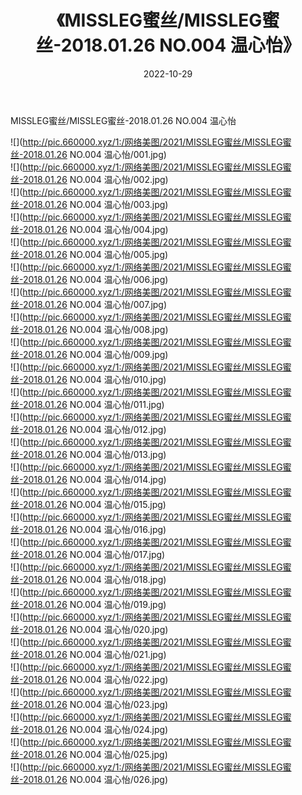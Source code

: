 ﻿---
layout: post
title:  《MISSLEG蜜丝/MISSLEG蜜丝-2018.01.26 NO.004 温心怡》
date:   2022-10-29
img: http://pic.660000.xyz/1:/网络美图/2021/MISSLEG蜜丝/MISSLEG蜜丝-2018.01.26 NO.004 温心怡/000.jpg
categories: [美女, 清纯, 唯美]
---

MISSLEG蜜丝/MISSLEG蜜丝-2018.01.26 NO.004 温心怡

 ![](http://pic.660000.xyz/1:/网络美图/2021/MISSLEG蜜丝/MISSLEG蜜丝-2018.01.26 NO.004 温心怡/001.jpg) <br>![](http://pic.660000.xyz/1:/网络美图/2021/MISSLEG蜜丝/MISSLEG蜜丝-2018.01.26 NO.004 温心怡/002.jpg) <br>![](http://pic.660000.xyz/1:/网络美图/2021/MISSLEG蜜丝/MISSLEG蜜丝-2018.01.26 NO.004 温心怡/003.jpg) <br>![](http://pic.660000.xyz/1:/网络美图/2021/MISSLEG蜜丝/MISSLEG蜜丝-2018.01.26 NO.004 温心怡/004.jpg) <br>![](http://pic.660000.xyz/1:/网络美图/2021/MISSLEG蜜丝/MISSLEG蜜丝-2018.01.26 NO.004 温心怡/005.jpg) <br>![](http://pic.660000.xyz/1:/网络美图/2021/MISSLEG蜜丝/MISSLEG蜜丝-2018.01.26 NO.004 温心怡/006.jpg) <br>![](http://pic.660000.xyz/1:/网络美图/2021/MISSLEG蜜丝/MISSLEG蜜丝-2018.01.26 NO.004 温心怡/007.jpg) <br>![](http://pic.660000.xyz/1:/网络美图/2021/MISSLEG蜜丝/MISSLEG蜜丝-2018.01.26 NO.004 温心怡/008.jpg) <br>![](http://pic.660000.xyz/1:/网络美图/2021/MISSLEG蜜丝/MISSLEG蜜丝-2018.01.26 NO.004 温心怡/009.jpg) <br>![](http://pic.660000.xyz/1:/网络美图/2021/MISSLEG蜜丝/MISSLEG蜜丝-2018.01.26 NO.004 温心怡/010.jpg) <br>![](http://pic.660000.xyz/1:/网络美图/2021/MISSLEG蜜丝/MISSLEG蜜丝-2018.01.26 NO.004 温心怡/011.jpg) <br>![](http://pic.660000.xyz/1:/网络美图/2021/MISSLEG蜜丝/MISSLEG蜜丝-2018.01.26 NO.004 温心怡/012.jpg) <br>![](http://pic.660000.xyz/1:/网络美图/2021/MISSLEG蜜丝/MISSLEG蜜丝-2018.01.26 NO.004 温心怡/013.jpg) <br>![](http://pic.660000.xyz/1:/网络美图/2021/MISSLEG蜜丝/MISSLEG蜜丝-2018.01.26 NO.004 温心怡/014.jpg) <br>![](http://pic.660000.xyz/1:/网络美图/2021/MISSLEG蜜丝/MISSLEG蜜丝-2018.01.26 NO.004 温心怡/015.jpg) <br>![](http://pic.660000.xyz/1:/网络美图/2021/MISSLEG蜜丝/MISSLEG蜜丝-2018.01.26 NO.004 温心怡/016.jpg) <br>![](http://pic.660000.xyz/1:/网络美图/2021/MISSLEG蜜丝/MISSLEG蜜丝-2018.01.26 NO.004 温心怡/017.jpg) <br>![](http://pic.660000.xyz/1:/网络美图/2021/MISSLEG蜜丝/MISSLEG蜜丝-2018.01.26 NO.004 温心怡/018.jpg) <br>![](http://pic.660000.xyz/1:/网络美图/2021/MISSLEG蜜丝/MISSLEG蜜丝-2018.01.26 NO.004 温心怡/019.jpg) <br>![](http://pic.660000.xyz/1:/网络美图/2021/MISSLEG蜜丝/MISSLEG蜜丝-2018.01.26 NO.004 温心怡/020.jpg) <br>![](http://pic.660000.xyz/1:/网络美图/2021/MISSLEG蜜丝/MISSLEG蜜丝-2018.01.26 NO.004 温心怡/021.jpg) <br>![](http://pic.660000.xyz/1:/网络美图/2021/MISSLEG蜜丝/MISSLEG蜜丝-2018.01.26 NO.004 温心怡/022.jpg) <br>![](http://pic.660000.xyz/1:/网络美图/2021/MISSLEG蜜丝/MISSLEG蜜丝-2018.01.26 NO.004 温心怡/023.jpg) <br>![](http://pic.660000.xyz/1:/网络美图/2021/MISSLEG蜜丝/MISSLEG蜜丝-2018.01.26 NO.004 温心怡/024.jpg) <br>![](http://pic.660000.xyz/1:/网络美图/2021/MISSLEG蜜丝/MISSLEG蜜丝-2018.01.26 NO.004 温心怡/025.jpg) <br>![](http://pic.660000.xyz/1:/网络美图/2021/MISSLEG蜜丝/MISSLEG蜜丝-2018.01.26 NO.004 温心怡/026.jpg) <br>